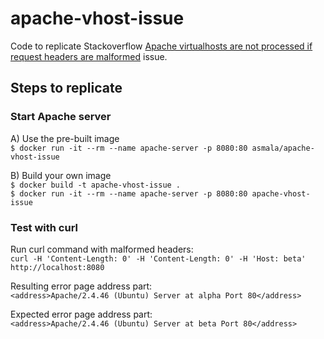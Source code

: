 # apache-vhost-issue
Code to replicate Stackoverflow [Apache virtualhosts are not processed if request headers are malformed](https://stackoverflow.com/questions/67789669/apache-virtualhosts-are-not-processed-if-request-headers-are-malformed) issue.

## Steps to replicate

### Start Apache server

A) Use the pre-built image  
`$ docker run -it --rm --name apache-server -p 8080:80 asmala/apache-vhost-issue`

B) Build your own image  
`$ docker build -t apache-vhost-issue .`  
`$ docker run -it --rm --name apache-server -p 8080:80 apache-vhost-issue`

### Test with curl

Run curl command with malformed headers:  
`curl -H 'Content-Length: 0' -H 'Content-Length: 0' -H 'Host: beta' http://localhost:8080`

Resulting error page address part:  
`<address>Apache/2.4.46 (Ubuntu) Server at alpha Port 80</address>`

Expected error page address part:  
`<address>Apache/2.4.46 (Ubuntu) Server at beta Port 80</address>`
